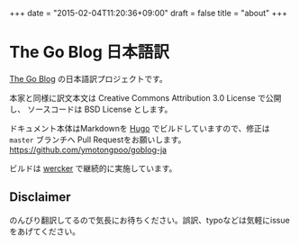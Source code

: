 +++
date = "2015-02-04T11:20:36+09:00"
draft = false
title = "about"
+++

# The Go Blog 日本語訳

[The Go Blog](https://blog.golang.org/) の日本語訳プロジェクトです。

本家と同様に訳文本文は Creative Commons Attribution 3.0 License で公開し、
ソースコードは BSD License とします。

ドキュメント本体はMarkdownを [Hugo](http://gohugo.io/) でビルドしていますので、修正は `master` ブランチへ
Pull Requestをお願いします。
https://github.com/ymotongpoo/goblog-ja

ビルドは [wercker](https://app.wercker.com/#applications/54eea70ed9b146366338d508/) で継続的に実施しています。

## Disclaimer
のんびり翻訳してるので気長にお待ちください。誤訳、typoなどは気軽にissueをあげてください。
